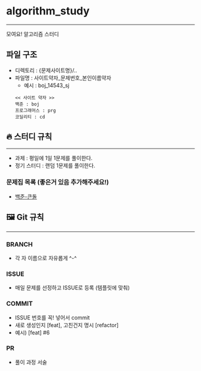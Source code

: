 # algorithm_study
---
모여요! 알고리즘 스터디


## 파일 구조 
- 디렉토리 : {문제사이트명}/..
- 파일명 : 사이트약자_문제번호_본인이름약자
  - 예시 : boj_14543_sj
  ```
  << 사이트 약자 >>
  백준 : boj
  프로그래머스 : prg
  코딜리티 : cd
  ```

## 🔥 스터디 규칙
---
- 과제 : 평일에 1일 1문제를 풀이한다. 
- 정기 스터디 : 랜덤 1문제를 풀이한다.

### 문제집 목록 (좋은거 있음 추가해주세요!)
- [백준-큰돌](https://www.acmicpc.net/workbook/by/redblacktree)

  

## 🖼 Git 규칙
---
### BRANCH
- 각 자 이름으로 자유롭게 ^-^

### ISSUE 
- 매일 문제를 선정하고 ISSUE로 등록 (템플릿에 맞춰)
  

### COMMIT
- ISSUE 번호를 꼭! 넣어서 commit
- 새로 생성인지 [feat], 고친건지 명시 [refactor]
- 예시) [feat] #6
  

### PR
- 풀이 과정 서술



